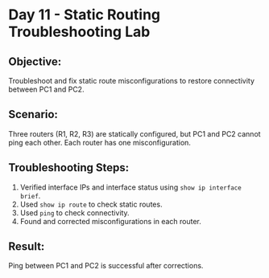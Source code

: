 # Day 11 - Static Routing Troubleshooting Lab

## Objective:
Troubleshoot and fix static route misconfigurations to restore connectivity between PC1 and PC2.

## Scenario:
Three routers (R1, R2, R3) are statically configured, but PC1 and PC2 cannot ping each other. Each router has one misconfiguration.

## Troubleshooting Steps:
1. Verified interface IPs and interface status using `show ip interface brief`.
2. Used `show ip route` to check static routes.
3. Used `ping` to check connectivity.
4. Found and corrected misconfigurations in each router.

## Result:
Ping between PC1 and PC2 is successful after corrections.
